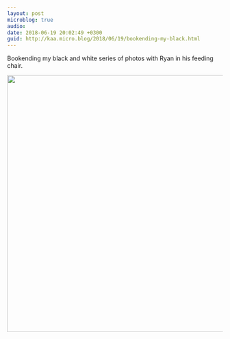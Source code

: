 ```yaml
---
layout: post
microblog: true
audio: 
date: 2018-06-19 20:02:49 +0300
guid: http://kaa.micro.blog/2018/06/19/bookending-my-black.html
---
```

Bookending my black and white series of photos with Ryan in his feeding chair.

<img src="https://micro.kaa.bz/uploads/2018/3fa31b106b.jpg" width="600" height="600" />
